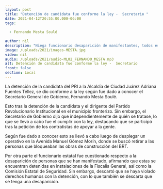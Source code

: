 ```yaml
---
layout: post
title: "Detención de candidata fue conforme la ley -  Secretario "
date: 2021-04-12T20:55:00.000-06:00
tags:
  
  - Fernando Mesta Soulé
  
author: nil
description: "Niega funcionario desaparición de manifestantes, todos están detenidos y se conoce su paradero."
image: /uploads/2021/images-MESTA.jpg
video: nil
audio: /uploads/2021/audio-ML02_FERNANDO_MESTA.mp3
alt: Detención de candidata fue conforme la ley -  Secretario 
front: false
section: Local
---
```


La detención de la candidata del PRI a la Alcaldía de Ciudad Juárez Adriana Fuentes Téllez, se dio conforme a la ley según fue dado a conocer el Secretario General de Gobierno, Fernando Mesta Soulé. 

Esto tras la detención de la candidata y el dirigente del Partido Revolucionario Institucional en el municipio fronterizo. Sin embargo, el Secretario de Gobierno dijo que independientemente de quién se tratase, lo que se llevó a cabo fue el cumplir con la ley, destacando que se participó tras la petición de los contratistas de apoyar a la gente.

Según fue dado a conocer esto se llevó a cabo luego de desplegar un operativo en la Avenida Manuel Gómez Morín, donde se buscó retirar a las personas que bloqueaban las obras de construcción del BRT.

Por otra parte el funcionario estatal fue cuestionado respecto a la desaparición de personas que se han manifestado, afirmando que estas se encuentran detenidas en instalaciones de la Fiscalía General, así como la Comisión Estatal de Seguridad. Sin embargo, descartó que se haya violado derechos humanos con la detención, con lo que también se descarta que se tenga una desaparición.

